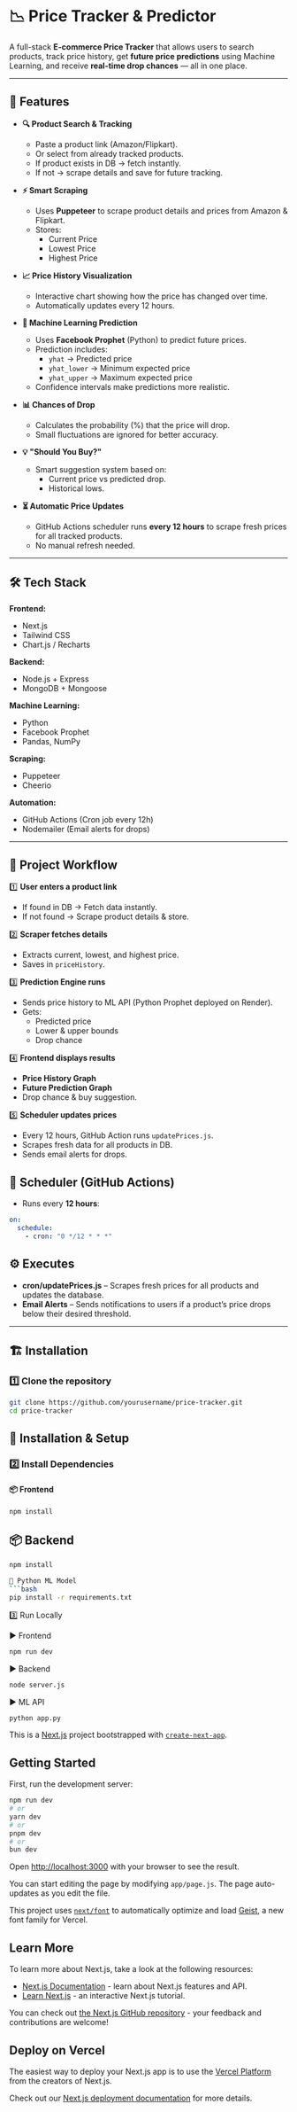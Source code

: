 # 📉 Price Tracker & Predictor

A full-stack **E-commerce Price Tracker** that allows users to search products, track price history, get **future price predictions** using Machine Learning, and receive **real-time drop chances** — all in one place.

---

## 🚀 Features

- **🔍 Product Search & Tracking**
  - Paste a product link (Amazon/Flipkart).
  - Or select from already tracked products.
  - If product exists in DB → fetch instantly.
  - If not → scrape details and save for future tracking.

- **⚡ Smart Scraping**
  - Uses **Puppeteer** to scrape product details and prices from Amazon & Flipkart.
  - Stores:
    - Current Price
    - Lowest Price
    - Highest Price

- **📈 Price History Visualization**
  - Interactive chart showing how the price has changed over time.
  - Automatically updates every 12 hours.

- **🤖 Machine Learning Prediction**
  - Uses **Facebook Prophet** (Python) to predict future prices.
  - Prediction includes:
    - `yhat` → Predicted price
    - `yhat_lower` → Minimum expected price
    - `yhat_upper` → Maximum expected price
  - Confidence intervals make predictions more realistic.

- **📊 Chances of Drop**
  - Calculates the probability (%) that the price will drop.
  - Small fluctuations are ignored for better accuracy.

- **💡 "Should You Buy?"**
  - Smart suggestion system based on:
    - Current price vs predicted drop.
    - Historical lows.

- **⏳ Automatic Price Updates**
  - GitHub Actions scheduler runs **every 12 hours** to scrape fresh prices for all tracked products.
  - No manual refresh needed.

---

## 🛠 Tech Stack

**Frontend:**
- Next.js
- Tailwind CSS
- Chart.js / Recharts

**Backend:**
- Node.js + Express
- MongoDB + Mongoose

**Machine Learning:**
- Python
- Facebook Prophet
- Pandas, NumPy

**Scraping:**
- Puppeteer
- Cheerio

**Automation:**
- GitHub Actions (Cron job every 12h)
- Nodemailer (Email alerts for drops)

---

## 📂 Project Workflow

1️⃣ **User enters a product link**  
   - If found in DB → Fetch data instantly.  
   - If not found → Scrape product details & store.

2️⃣ **Scraper fetches details**  
   - Extracts current, lowest, and highest price.
   - Saves in `priceHistory`.

3️⃣ **Prediction Engine runs**  
   - Sends price history to ML API (Python Prophet deployed on Render).
   - Gets:
     - Predicted price
     - Lower & upper bounds
     - Drop chance

4️⃣ **Frontend displays results**
   - **Price History Graph**
   - **Future Prediction Graph**
   - Drop chance & buy suggestion.

5️⃣ **Scheduler updates prices**
   - Every 12 hours, GitHub Action runs `updatePrices.js`.
   - Scrapes fresh data for all products in DB.
   - Sends email alerts for drops.

<!-- ---

## 📊 Example Prediction Data

| Date       | Actual Price | Predicted Price | Lower Bound | Upper Bound | Drop Chance |
|------------|--------------|----------------|-------------|-------------|-------------|
| 2025-08-10 | ₹2299        | ₹2100          | ₹2000       | ₹2200       | 78%         |
| 2025-08-11 | ₹2299        | ₹2150          | ₹2050       | ₹2250       | 73%         |
| 2025-08-12 | ₹2299        | ₹2200          | ₹2100       | ₹2300       | 72%         |

--- -->

## 📅 Scheduler (GitHub Actions)

- Runs every **12 hours**:
```yaml
on:
  schedule:
    - cron: "0 */12 * * *"
```    
## ⚙️ Executes
- **cron/updatePrices.js** – Scrapes fresh prices for all products and updates the database.
- **Email Alerts** – Sends notifications to users if a product’s price drops below their desired threshold.

---

## 🏗 Installation

### 1️⃣ Clone the repository
```bash
git clone https://github.com/yourusername/price-tracker.git
cd price-tracker
```


## 🚀 Installation & Setup

### 2️⃣ Install Dependencies

#### 📦 Frontend
```bash
npm install
```

## 📦 Backend
```bash
npm install

🤖 Python ML Model
```bash
pip install -r requirements.txt
```

3️⃣ Run Locally  

▶️ Frontend  
```bash
npm run dev
```

▶️ Backend  
```bash
node server.js
```

▶️ ML API  
```bash
python app.py
```




This is a [Next.js](https://nextjs.org) project bootstrapped with [`create-next-app`](https://github.com/vercel/next.js/tree/canary/packages/create-next-app).

## Getting Started

First, run the development server:

```bash
npm run dev
# or
yarn dev
# or
pnpm dev
# or
bun dev
```

Open [http://localhost:3000](http://localhost:3000) with your browser to see the result.

You can start editing the page by modifying `app/page.js`. The page auto-updates as you edit the file.

This project uses [`next/font`](https://nextjs.org/docs/app/building-your-application/optimizing/fonts) to automatically optimize and load [Geist](https://vercel.com/font), a new font family for Vercel.

## Learn More

To learn more about Next.js, take a look at the following resources:

- [Next.js Documentation](https://nextjs.org/docs) - learn about Next.js features and API.
- [Learn Next.js](https://nextjs.org/learn) - an interactive Next.js tutorial.

You can check out [the Next.js GitHub repository](https://github.com/vercel/next.js) - your feedback and contributions are welcome!

## Deploy on Vercel

The easiest way to deploy your Next.js app is to use the [Vercel Platform](https://vercel.com/new?utm_medium=default-template&filter=next.js&utm_source=create-next-app&utm_campaign=create-next-app-readme) from the creators of Next.js.

Check out our [Next.js deployment documentation](https://nextjs.org/docs/app/building-your-application/deploying) for more details.
